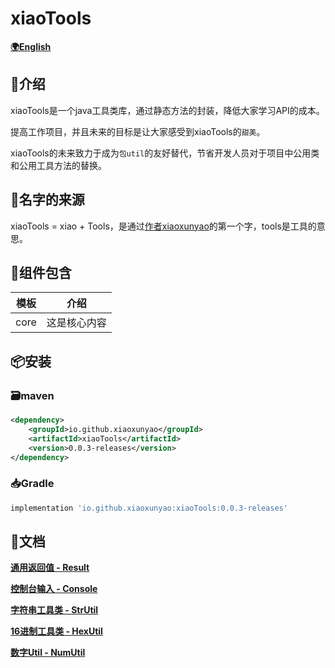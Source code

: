 # xiaoTools
**[🌍English](https://github.com/xiaoxunyao/java-utils-library/blob/master/README-EN.md)**
## 🔖介绍

xiaoTools是一个java工具类库，通过静态方法的封装，降低大家学习API的成本。

提高工作项目，并且未来的目标是让大家感受到xiaoTools的`甜美`。

xiaoTools的未来致力于成为`包util`的友好替代，节省开发人员对于项目中公用类和公用工具方法的替换。

## 👀名字的来源

xiaoTools = xiao + Tools，是通过[作者xiaoxunyao](https://github.com/xiaoxunyao)的第一个字，tools是工具的意思。

## 🧰组件包含

| 模板 |       介绍       |
| :------: | :----------------------: |
|   core   | 这是核心内容 |

## 📦安装

### 🗃️maven

```xml
<dependency>
    <groupId>io.github.xiaoxunyao</groupId>
    <artifactId>xiaoTools</artifactId>
    <version>0.0.3-releases</version>
</dependency>
```

### 📥Gradle

```gradle
implementation 'io.github.xiaoxunyao:xiaoTools:0.0.3-releases'
```

## 📖文档

**[通用返回值 - Result](https://github.com/xiaoxunyao/java-utils-library/blob/master/doc/zh/1.%20Result%E8%BF%94%E5%9B%9E%E5%80%BC.md)**

**[控制台输入 - Console](https://github.com/xiaoxunyao/java-utils-library/blob/master/doc/zh/2.%20%E6%8E%A7%E5%88%B6%E5%8F%B0%E8%BE%93%E5%85%A5%20-%20Console.md)**

**[字符串工具类 - StrUtil](https://github.com/xiaoxunyao/java-utils-library/blob/master/doc/zh/3.%20%E5%AD%97%E7%AC%A6%E4%B8%B2%E5%B7%A5%E5%85%B7%E7%B1%BB%20-%20StrUtil.md)**

**[16进制工具类 - HexUtil](https://github.com/xiaoxunyao/java-utils-library/blob/master/doc/zh/4.%2016%E8%BF%9B%E5%88%B6%E5%B7%A5%E5%85%B7%E7%B1%BB%20-%20HexUtil.md)**

**[数字Util - NumUtil](https://github.com/xiaoxunyao/java-utils-library/blob/master/doc/zh/5.%20%E6%95%B0%E5%AD%97Util%20-%20NumUtil.md)**


